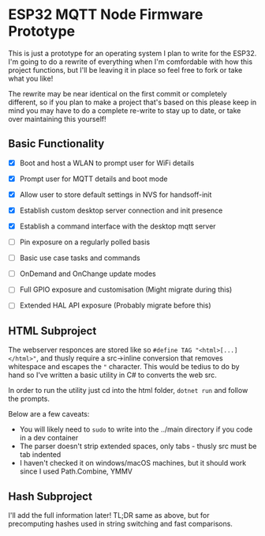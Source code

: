 # ESP32 MQTT Node Firmware Prototype

This is just a prototype for an operating system I plan to write for the ESP32.
I'm going to do a rewrite of everything when I'm comfordable with how this project functions, but I'll be leaving it in place so feel free to fork or take what you like!

The rewrite may be near identical on the first commit or completely different, so if you plan to make a project that's based on this please keep in mind you may have to do a complete re-write to stay up to date, or take over maintaining this yourself!

## Basic Functionality
 - [x] Boot and host a WLAN to prompt user for WiFi details
 - [x] Prompt user for MQTT details and boot mode
 - [x] Allow user to store default settings in NVS for handsoff-init
 - [x] Establish custom desktop server connection and init presence
 - [x] Establish a command interface with the desktop mqtt server
 - [ ] Pin exposure on a regularly polled basis
 - [ ] Basic use case tasks and commands
 - [ ] OnDemand and OnChange update modes
 - [ ] Full GPIO exposure and customisation (Might migrate during this)
 - [ ] Extended HAL API exposure (Probably migrate before this)


## HTML Subproject
The webserver responces are stored like so `#define TAG "<html>[...]</html>"`, and thusly require a src->inline conversion that removes whitespace and escapes the `"` character. This would be tedius to do by hand so I've written a basic utility in C# to converts the web src.

In order to run the utility just cd into the html folder, `dotnet run` and follow the prompts.

Below are a few caveats:
 - You will likely need to `sudo` to write into the ../main directory if you code in a dev container
 - The parser doesn't strip extended spaces, only tabs - thusly src must be tab indented
 - I haven't checked it on windows/macOS machines, but it should work since I used Path.Combine, YMMV

## Hash Subproject
I'll add the full information later! TL;DR same as above, but for precomputing hashes used in string switching and fast comparisons.
